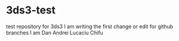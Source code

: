 # 3ds3-test
test repository for 3ds3
I am writing the first change or edit for github branches
I am Dan Andrei Lucaciu Chifu
